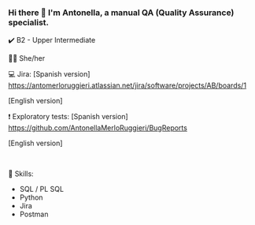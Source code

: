 ### Hi there 👋 I'm Antonella, a manual QA (Quality Assurance) specialist.

<!--
**AntonellaMerloRuggieri/AntonellaMerloRuggieri** is a ✨ _special_ ✨ repository because its `README.md` (this file) appears on your GitHub profile.

-->

✔️󠁧󠁢󠁥󠁮󠁧󠁿 B2 - Upper Intermediate

👩🏻‍ She/her

💻 Jira:
[Spanish version]
https://antomerloruggieri.atlassian.net/jira/software/projects/AB/boards/1

[English version]


❗ Exploratory tests:
[Spanish version]
https://github.com/AntonellaMerloRuggieri/BugReports

[English version]


<br>

📝 Skills:
- SQL / PL SQL
- Python
- Jira
- Postman

